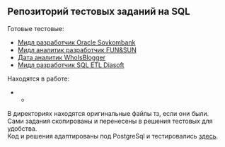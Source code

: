 ## Репозиторий тестовых заданий на SQL
Готовые тестовые:  
* [Мидл разработчик Oracle Sovkombank](https://github.com/AlexeyTimoshin/Test-SQL/blob/main/Sovkombank/Test.md)
* [Мидл аналитик разработчик FUN&SUN](https://github.com/AlexeyTimoshin/Test-SQL/tree/main/FUN%26SUN)
* [Дата аналитик WhoIsBlogger](https://github.com/AlexeyTimoshin/Test-SQL/blob/main/WhoIsBlogger/test.md)
* [Мидл разработчик SQL ETL Diasoft](https://github.com/AlexeyTimoshin/Test-SQL/blob/main/DiaSoft/)
   
Находятся в работе:  
* -

В директориях находятся оригинальные файлы тз, если они были.  
Сами задания скопированы и перенесены в решения тестовых для удобства.  
Код и решения адаптированы под PostgreSql и тестировались [здесь](https://sqliteonline.com/).  




